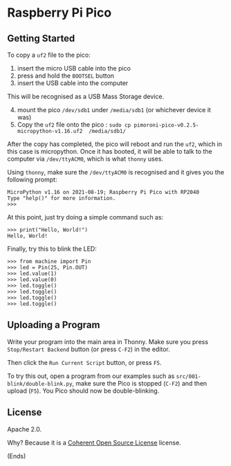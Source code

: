 # Raspberry Pi Pico #

## Getting Started ##

To copy a `uf2` file to the pico:

1) insert the micro USB cable into the pico
2) press and hold the `BOOTSEL` button
3) insert the USB cable into the computer

This will be recognised as a USB Mass Storage device.

4) mount the pico `/dev/sdb1` under `/media/sdb1` (or whichever device it was)
5) Copy the `uf2` file onto the pico : `sudo cp pimoroni-pico-v0.2.5-micropython-v1.16.uf2  /media/sdb1/`

After the copy has completed, the pico will reboot and run the `uf2`, which in
this case is micropython. Once it has booted, it will be able to talk to the
computer via `/dev/ttyACM0`, which is what `thonny` uses.

Using `thonny`, make sure the `/dev/ttyACM0` is recognised and it gives you the
following prompt:

```
MicroPython v1.16 on 2021-08-19; Raspberry Pi Pico with RP2040
Type "help()" for more information.
>>>
```

At this point, just try doing a simple command such as:

```
>>> print("Hello, World!")
Hello, World!
```

Finally, try this to blink the LED:

```
>>> from machine import Pin
>>> led = Pin(25, Pin.OUT)
>>> led.value(1)
>>> led.value(0)
>>> led.toggle()
>>> led.toggle()
>>> led.toggle()
>>> led.toggle()
```

## Uploading a Program ##

Write your program into the main area in Thonny. Make sure you press
`Stop/Restart Backend` button (or press `C-F2`) in the editor.

Then click the `Run Current Script` button, or press `F5`.

To try this out, open a program from our examples such as
`src/001-blink/double-blink.py`, make sure the Pico is stopped (`C-F2`) and
then upload (`F5`). You Pico should now be double-blinking.

## License ##

Apache 2.0.

Why? Because it is a [Coherent Open Source License](https://licenseuse.org/)
license.

(Ends)
